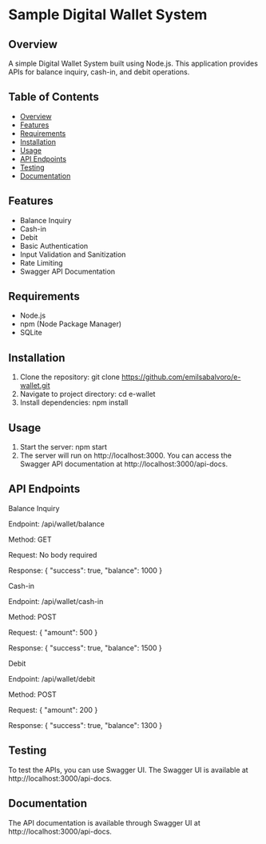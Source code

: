# Sample Digital Wallet System

## Overview
A simple Digital Wallet System built using Node.js. This application provides APIs for balance inquiry, cash-in, and debit operations.

## Table of Contents
- [Overview](#overview)
- [Features](#features)
- [Requirements](#requirements)
- [Installation](#installation)
- [Usage](#usage)
- [API Endpoints](#api-endpoints)
- [Testing](#testing)
- [Documentation](#documentation)

## Features
- Balance Inquiry
- Cash-in
- Debit
- Basic Authentication
- Input Validation and Sanitization
- Rate Limiting
- Swagger API Documentation

## Requirements
- Node.js
- npm (Node Package Manager)
- SQLite

## Installation
1. Clone the repository:
   git clone https://github.com/emilsabalvoro/e-wallet.git
2. Navigate to project directory:
   cd e-wallet
3. Install dependencies:
   npm install

## Usage
1. Start the server:
   npm start
2. The server will run on http://localhost:3000. You can access the Swagger API documentation at http://localhost:3000/api-docs.

## API Endpoints

Balance Inquiry

Endpoint: /api/wallet/balance

Method: GET

Request: No body required

Response:
{
  "success": true,
  "balance": 1000
}



Cash-in

Endpoint: /api/wallet/cash-in

Method: POST

Request:
{
  "amount": 500
}

Response:
{
  "success": true,
  "balance": 1500
}



Debit

Endpoint: /api/wallet/debit

Method: POST

Request:
{
  "amount": 200
}

Response:
{
  "success": true,
  "balance": 1300
}

## Testing
To test the APIs, you can use Swagger UI. The Swagger UI is available at http://localhost:3000/api-docs.

## Documentation
The API documentation is available through Swagger UI at http://localhost:3000/api-docs.